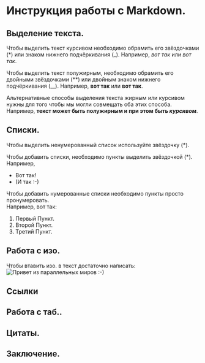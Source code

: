 # Инструкция работы с Markdown.

## Выделение текста.

Чтобы выделить текст курсивом необходимо обрамить его звёздочками (*) или знаком нижнего подчёркивания (_). Например, *вот так* или _вот так_.

Чтобы выделить текст полужирным, необходимо обрамить его двойными звёздочками (**) или двойным знаком нижнего подчёркивания (__). Например, **вот так** или __вот так__.

Альтернативные способы выделения текста жирным или курсивом нужны для того чтобы мы могли совмещать оба этих способа. Например, **текст может быть полужирным и при этом быть _курсивом_**.

## Списки.
Чтобы выделить ненумерованный список используйте звёздочку (*).

Чтобы добавить списки, необходимо пункты выделить звёздочкой (*). Например, <br> 
* Вот так! 
* (И так :-)

Чтобы добавить нумерованные списки необходимо пункты просто пронумеровать. <br> Например, вот так:
1. Первый Пункт.
2. Второй Пункт.
3. Третий Пункт.

## Работа с изо.

Чтобы втавить изо. в текст достаточно написать:
![Привет из параллельных миров :-)](Morrowind_Mage_at_Work.jpg)

## Ссылки

## Работа с таб..

## Цитаты.

## Заключение.
